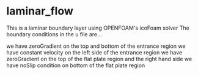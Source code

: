 # laminar_flow
This is a laminar boundary layer using OPENFOAM's icoFoam solver
The boundary conditions in the u file are...

we have zeroGradient on the top and bottom of the entrance region
we have constant velocity on the left side of the entrance region
we have zeroGradient on the top of the flat plate region and the right hand side
we have noSlip condition on bottom of the flat plate region
